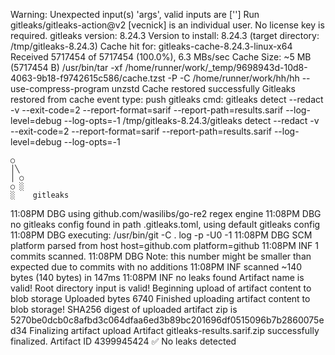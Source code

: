 Warning: Unexpected input(s) 'args', valid inputs are ['']
Run gitleaks/gitleaks-action@v2
[vecnick] is an individual user. No license key is required.
gitleaks version: 8.24.3
Version to install: 8.24.3 (target directory: /tmp/gitleaks-8.24.3)
Cache hit for: gitleaks-cache-8.24.3-linux-x64
Received 5717454 of 5717454 (100.0%), 6.3 MBs/sec
Cache Size: ~5 MB (5717454 B)
/usr/bin/tar -xf /home/runner/work/_temp/9698943d-10d8-4063-9b18-f9742615c586/cache.tzst -P -C /home/runner/work/hh/hh --use-compress-program unzstd
Cache restored successfully
Gitleaks restored from cache
event type: push
gitleaks cmd: gitleaks detect --redact -v --exit-code=2 --report-format=sarif --report-path=results.sarif --log-level=debug --log-opts=-1
/tmp/gitleaks-8.24.3/gitleaks detect --redact -v --exit-code=2 --report-format=sarif --report-path=results.sarif --log-level=debug --log-opts=-1

    ○
    │╲
    │ ○
    ○ ░
    ░    gitleaks

11:08PM DBG using github.com/wasilibs/go-re2 regex engine
11:08PM DBG no gitleaks config found in path .gitleaks.toml, using default gitleaks config
11:08PM DBG executing: /usr/bin/git -C . log -p -U0 -1
11:08PM DBG SCM platform parsed from host host=github.com platform=github
11:08PM INF 1 commits scanned.
11:08PM DBG Note: this number might be smaller than expected due to commits with no additions
11:08PM INF scanned ~140 bytes (140 bytes) in 147ms
11:08PM INF no leaks found
Artifact name is valid!
Root directory input is valid!
Beginning upload of artifact content to blob storage
Uploaded bytes 6740
Finished uploading artifact content to blob storage!
SHA256 digest of uploaded artifact zip is 5270be0dcb0c8afbd3c064dfaa6ed3b89bc201696df0515096b7b2860075ed34
Finalizing artifact upload
Artifact gitleaks-results.sarif.zip successfully finalized. Artifact ID 4399945424
✅ No leaks detected